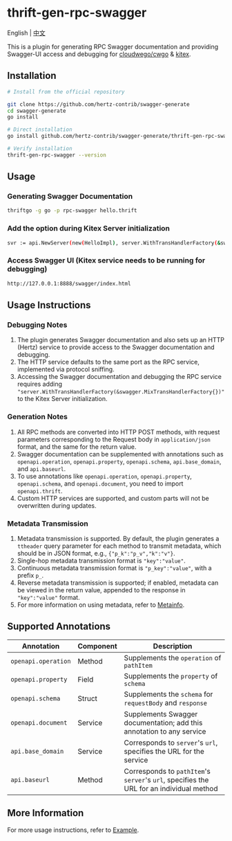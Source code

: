 # thrift-gen-rpc-swagger

English | [中文](README_CN.md)

This is a plugin for generating RPC Swagger documentation and providing Swagger-UI access and debugging for [cloudwego/cwgo](https://github.com/cloudwego/cwgo) & [kitex](https://github.com/cloudwego/kitex).

## Installation

```sh
# Install from the official repository

git clone https://github.com/hertz-contrib/swagger-generate
cd swagger-generate
go install

# Direct installation
go install github.com/hertz-contrib/swagger-generate/thrift-gen-rpc-swagger@latest

# Verify installation
thrift-gen-rpc-swagger --version
```

## Usage

### Generating Swagger Documentation

```sh
thriftgo -g go -p rpc-swagger hello.thrift
```

### Add the option during Kitex Server initialization

```sh
svr := api.NewServer(new(HelloImpl), server.WithTransHandlerFactory(&swagger.MixTransHandlerFactory{}))
```

### Access Swagger UI (Kitex service needs to be running for debugging)

```sh
http://127.0.0.1:8888/swagger/index.html
```

## Usage Instructions

### Debugging Notes
1. The plugin generates Swagger documentation and also sets up an HTTP (Hertz) service to provide access to the Swagger documentation and debugging.
2. The HTTP service defaults to the same port as the RPC service, implemented via protocol sniffing.
3. Accessing the Swagger documentation and debugging the RPC service requires adding `"server.WithTransHandlerFactory(&swagger.MixTransHandlerFactory{})"` to the Kitex Server initialization.

### Generation Notes
1. All RPC methods are converted into HTTP POST methods, with request parameters corresponding to the Request body in `application/json` format, and the same for the return value.
2. Swagger documentation can be supplemented with annotations such as `openapi.operation`, `openapi.property`, `openapi.schema`, `api.base_domain`, and `api.baseurl`.
3. To use annotations like `openapi.operation`, `openapi.property`, `openapi.schema`, and `openapi.document`, you need to import `openapi.thrift`.
4. Custom HTTP services are supported, and custom parts will not be overwritten during updates.

### Metadata Transmission
1. Metadata transmission is supported. By default, the plugin generates a `ttheader` query parameter for each method to transmit metadata, which should be in JSON format, e.g., `{"p_k":"p_v","k":"v"}`.
2. Single-hop metadata transmission format is `"key":"value"`.
3. Continuous metadata transmission format is `"p_key":"value"`, with a prefix `p_`.
4. Reverse metadata transmission is supported; if enabled, metadata can be viewed in the return value, appended to the response in `"key":"value"` format.
5. For more information on using metadata, refer to [Metainfo](https://www.cloudwego.io/zh/docs/kitex/tutorials/advanced-feature/metainfo/).

## Supported Annotations

| Annotation          | Component | Description                                                                              |
|---------------------|-----------|------------------------------------------------------------------------------------------|
| `openapi.operation` | Method    | Supplements the `operation` of `pathItem`                                                |
| `openapi.property`  | Field     | Supplements the `property` of `schema`                                                   |
| `openapi.schema`    | Struct    | Supplements the `schema` for `requestBody` and `response`                                |
| `openapi.document`  | Service   | Supplements Swagger documentation; add this annotation to any service                    |
| `api.base_domain`   | Service   | Corresponds to `server`'s `url`, specifies the URL for the service                       |
| `api.baseurl`       | Method    | Corresponds to `pathItem`'s `server`'s `url`, specifies the URL for an individual method |

## More Information

For more usage instructions, refer to [Example](example/hello.thrift).